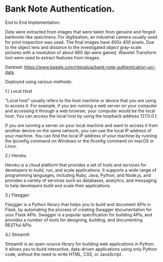 # Bank Note Authentication.

End to End Implementation:

Data were extracted from images that were taken from genuine and forged banknote-like specimens. For digitization, an industrial camera usually used for print inspection was used. The final images have 400x 400 pixels. Due to the object lens and distance to the investigated object gray-scale pictures with a resolution of about 660 dpi were gained. Wavelet Transform tool were used to extract features from images.

Datatset: https://www.kaggle.com/ritesaluja/bank-note-authentication-uci-data

Deployed using various methods:

1.) Local Host

"Local host" usually refers to the host machine or device that you are using to access it. For example, if you are running a web server on your computer and accessing it through a web browser, your computer would be the local host. You can access the local host by using the loopback address 127.0.0.1.

If you are running a server on your local machine and want to access it from another device on the same network, you can use the local IP address of your machine. You can find the local IP address of your machine by running the ipconfig command on Windows or the ifconfig command on macOS or Linux.

2.) Heroku

Heroku is a cloud platform that provides a set of tools and services for developers to build, run, and scale applications. It supports a wide range of programming languages, including Ruby, Java, Python, and Node.js, and provides a variety of services such as databases, analytics, and messaging to help developers build and scale their applications.

3.) Flasgger

Flasgger is a Python library that helps you to build and document APIs in Flask, by automating the process of creating Swagger documentation for your Flask APIs. Swagger is a popular specification for building APIs, and provides a number of tools for designing, building, and documenting RESTful APIs.

4.) Streamlit

Streamlit is an open-source library for building web applications in Python. It allows you to build interactive, data-driven applications using only Python code, without the need to write HTML, CSS, or JavaScript.
